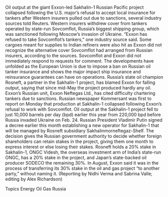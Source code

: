 Oil output at the giant Exxon-led Sakhalin-1 Russian Pacific project collapsed following the U.S. major’s refusal to accept local insurance for tankers after Western insurers pulled out due to sanctions, several industry sources told Reuters.
Western insurers withdrew cover from tankers operated by state-run Sovcomflot, Russia’s biggest shipping group, which was sanctioned following Moscow’s invasion of Ukraine.
“Exxon has refused to take Sovcomflot’s tankers,” one industry source said. Some cargoes meant for supplies to Indian refiners were also hit as Exxon did not recognize the alternative cover Sovcomflot had arranged from Russian insurers, according to the sources.
Sovcomflot and Exxon did not immediately respond to requests for comment.
The developments have unfolded as the European Union is due to impose a ban on Russian oil tanker insurance and shows the major impact ship insurance and reinsurance guarantees can have on operations.
Russia’s state oil champion Rosneft, a partner in the Sakhalin-1 project, has blamed Exxon for falling output, saying that since mid-May the project produced hardly any oil.
Exxon’s Russian unit, Exxon Neftegas Ltd., has cited difficulty chartering tankers due to sanctions.
Russian newspaper Kommersant was first to report on Monday that production at Sakhalin-1 collapsed following Exxon’s refusal to work with Sovcomflot.
Oil output at the Sakhalin-1 project fell to just 10,000 barrels per day (bpd) earlier this year from 220,000 bpd before Russia invaded Ukraine on Feb. 24.
Russian President Vladimir Putin signed a decree earlier this month establishing a new operator for Sakhalin-1 that will be managed by Rosneft subsidiary Sakhalinmorneftegaz-Shelf.
The decision gives the Russian government authority to decide whether foreign shareholders can retain stakes in the project, giving them one month to express interest or else losing their stakes.
Rosneft holds a 20% stake in Sakhalin-1, ONGC Videsh, the overseas investment arm of India’s state-run ONGC, has a 20% stake in the project, and Japan’s state-backed oil producer SODECO the remaining 30%.
In August, Exxon said it was in the process of transferring its 30% stake in the oil and gas project “to another party,” without naming it.
(Reporting by Nidhi Verma and Sabrina Valle; editing by Alex Richardson)

Topics
Energy
Oil Gas
Russia

